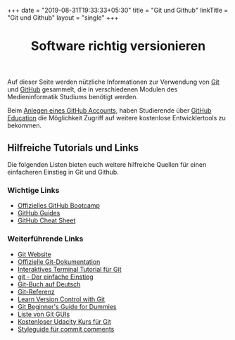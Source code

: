 +++
date = "2019-08-31T19:33:33+05:30"
title = "Git und Github"
linkTitle = "Git und Github"
layout = "single"
+++

<div class="m-mi-hero-image {{ .class }}" style="background-image: url(/tools/versionierung.jpg)">
    <header class="title">
        <h1 class="a-headline-invers">
            Software richtig versionieren
        </h1>
    </header>
</div>

Auf dieser Seite werden nützliche Informationen zur Verwendung von [Git](https://git-scm.com/) und [GitHub](https://github.com) gesammelt, die in verschiedenen Modulen des Medieninformatik Studiums benötigt werden.

Beim [Anlegen eines GitHub Accounts](https://help.github.com/articles/signing-up-for-a-new-github-account/), haben Studierende über [GitHub Education](https://education.github.com/) die Möglichkeit Zugriff auf weitere kostenlose Entwicklertools zu bekommen.

## Hilfreiche Tutorials und Links

Die folgenden Listen bieten euch weitere hilfreiche Quellen für einen einfacheren Einstieg in Git und Github.

### Wichtige Links

* [Offizielles GitHub Bootcamp](https://help.github.com/categories/bootcamp/)
* [GitHub Guides](https://guides.github.com/)
* [GitHub Cheat Sheet](https://services.github.com/on-demand/downloads/de/github-git-cheat-sheet/)

### Weiterführende Links

* [Git Website](http://git-scm.com)
* [Offizielle Git-Dokumentation](http://git-scm.com/doc)
* [Interaktives Terminal Tutorial für Git](https://try.github.io)
* [git - Der einfache Einstieg](https://rogerdudler.github.io/git-guide/index.de.html)
* [Git-Buch auf Deutsch](http://git-scm.com/book/de/v1)
* [Git-Referenz](http://gitref.org)
* [Learn Version Control with Git](https://www.git-tower.com/learn/ebook)
* [Git Beginner's Guide for Dummies](http://backlogtool.com/git-guide/en/)
* [Liste von Git GUIs](http://git-scm.com/downloads/guis)
* [Kostenloser Udacity Kurs für Git](https://classroom.udacity.com/courses/ud775)
* [Styleguide für commit comments](http://udacity.github.io/git-styleguide/)
